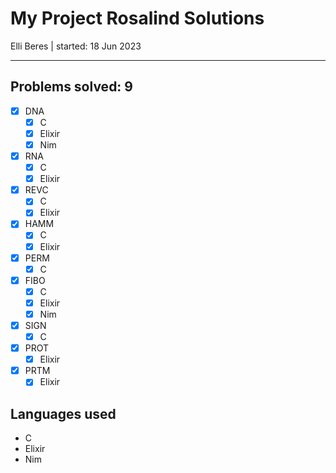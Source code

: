 # My Project Rosalind Solutions

Elli Beres |
started: 18 Jun 2023

---

## Problems solved: 9

- [x] DNA
  - [x] C
  - [x] Elixir
  - [x] Nim
- [x] RNA
  - [x] C
  - [x] Elixir
- [x] REVC
  - [x] C
  - [x] Elixir
- [x] HAMM
  - [x] C
  - [x] Elixir
- [x] PERM
  - [x] C
- [x] FIBO
  - [x] C
  - [x] Elixir
  - [x] Nim
- [x] SIGN
  - [x] C
- [x] PROT
  - [x] Elixir
- [x] PRTM
  - [x] Elixir

## Languages used

- C
- Elixir
- Nim
